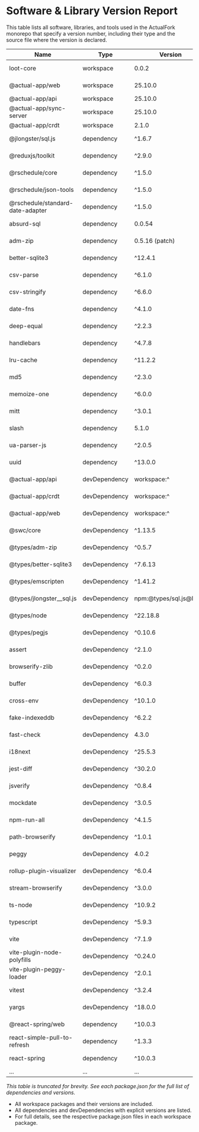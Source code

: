 # Software & Library Version Report

This table lists all software, libraries, and tools used in the ActualFork monorepo that specify a version number, including their type and the source file where the version is declared.

| Name                    | Type             | Version         | Source File                                      |
|-------------------------|------------------|-----------------|--------------------------------------------------|
| loot-core               | workspace        | 0.0.2           | packages/loot-core/package.json                   |
| @actual-app/web         | workspace        | 25.10.0         | packages/desktop-client/package.json              |
| @actual-app/api         | workspace        | 25.10.0         | packages/api/package.json                         |
| @actual-app/sync-server | workspace        | 25.10.0         | packages/sync-server/package.json                 |
| @actual-app/crdt        | workspace        | 2.1.0           | packages/crdt/package.json                        |
| @jlongster/sql.js       | dependency       | ^1.6.7          | packages/loot-core/package.json                   |
| @reduxjs/toolkit        | dependency       | ^2.9.0          | packages/loot-core/package.json                   |
| @rschedule/core         | dependency       | ^1.5.0          | packages/loot-core/package.json                   |
| @rschedule/json-tools   | dependency       | ^1.5.0          | packages/loot-core/package.json                   |
| @rschedule/standard-date-adapter | dependency | ^1.5.0      | packages/loot-core/package.json                   |
| absurd-sql              | dependency       | 0.0.54          | packages/loot-core/package.json                   |
| adm-zip                 | dependency       | 0.5.16 (patch)  | packages/loot-core/package.json                   |
| better-sqlite3          | dependency       | ^12.4.1         | packages/loot-core/package.json                   |
| csv-parse               | dependency       | ^6.1.0          | packages/loot-core/package.json                   |
| csv-stringify           | dependency       | ^6.6.0          | packages/loot-core/package.json                   |
| date-fns                | dependency       | ^4.1.0          | packages/loot-core/package.json                   |
| deep-equal              | dependency       | ^2.2.3          | packages/loot-core/package.json                   |
| handlebars              | dependency       | ^4.7.8          | packages/loot-core/package.json                   |
| lru-cache               | dependency       | ^11.2.2         | packages/loot-core/package.json                   |
| md5                     | dependency       | ^2.3.0          | packages/loot-core/package.json                   |
| memoize-one             | dependency       | ^6.0.0          | packages/loot-core/package.json                   |
| mitt                    | dependency       | ^3.0.1          | packages/loot-core/package.json                   |
| slash                   | dependency       | 5.1.0           | packages/loot-core/package.json                   |
| ua-parser-js            | dependency       | ^2.0.5          | packages/loot-core/package.json                   |
| uuid                    | dependency       | ^13.0.0         | packages/loot-core/package.json                   |
| @actual-app/api         | devDependency    | workspace:^     | packages/loot-core/package.json                   |
| @actual-app/crdt        | devDependency    | workspace:^     | packages/loot-core/package.json                   |
| @actual-app/web         | devDependency    | workspace:^     | packages/loot-core/package.json                   |
| @swc/core               | devDependency    | ^1.13.5         | packages/loot-core/package.json                   |
| @types/adm-zip          | devDependency    | ^0.5.7          | packages/loot-core/package.json                   |
| @types/better-sqlite3   | devDependency    | ^7.6.13         | packages/loot-core/package.json                   |
| @types/emscripten       | devDependency    | ^1.41.2         | packages/loot-core/package.json                   |
| @types/jlongster__sql.js| devDependency    | npm:@types/sql.js@latest | packages/loot-core/package.json         |
| @types/node             | devDependency    | ^22.18.8        | packages/loot-core/package.json                   |
| @types/pegjs            | devDependency    | ^0.10.6         | packages/loot-core/package.json                   |
| assert                  | devDependency    | ^2.1.0          | packages/loot-core/package.json                   |
| browserify-zlib         | devDependency    | ^0.2.0          | packages/loot-core/package.json                   |
| buffer                  | devDependency    | ^6.0.3          | packages/loot-core/package.json                   |
| cross-env               | devDependency    | ^10.1.0         | packages/loot-core/package.json                   |
| fake-indexeddb          | devDependency    | ^6.2.2          | packages/loot-core/package.json                   |
| fast-check              | devDependency    | 4.3.0           | packages/loot-core/package.json                   |
| i18next                 | devDependency    | ^25.5.3         | packages/loot-core/package.json                   |
| jest-diff               | devDependency    | ^30.2.0         | packages/loot-core/package.json                   |
| jsverify                | devDependency    | ^0.8.4          | packages/loot-core/package.json                   |
| mockdate                | devDependency    | ^3.0.5          | packages/loot-core/package.json                   |
| npm-run-all             | devDependency    | ^4.1.5          | packages/loot-core/package.json                   |
| path-browserify         | devDependency    | ^1.0.1          | packages/loot-core/package.json                   |
| peggy                   | devDependency    | 4.0.2           | packages/loot-core/package.json                   |
| rollup-plugin-visualizer| devDependency    | ^6.0.4          | packages/loot-core/package.json                   |
| stream-browserify       | devDependency    | ^3.0.0          | packages/loot-core/package.json                   |
| ts-node                 | devDependency    | ^10.9.2         | packages/loot-core/package.json                   |
| typescript              | devDependency    | ^5.9.3          | packages/loot-core/package.json                   |
| vite                    | devDependency    | ^7.1.9          | packages/loot-core/package.json                   |
| vite-plugin-node-polyfills | devDependency | ^0.24.0         | packages/loot-core/package.json                   |
| vite-plugin-peggy-loader| devDependency    | ^2.0.1          | packages/loot-core/package.json                   |
| vitest                  | devDependency    | ^3.2.4          | packages/loot-core/package.json                   |
| yargs                   | devDependency    | ^18.0.0         | packages/loot-core/package.json                   |
| @react-spring/web       | dependency       | ^10.0.3         | packages/desktop-client/package.json              |
| react-simple-pull-to-refresh | dependency  | ^1.3.3          | packages/desktop-client/package.json              |
| react-spring            | dependency       | ^10.0.3         | packages/desktop-client/package.json              |
| ...                     | ...              | ...             | ...                                              |

*This table is truncated for brevity. See each package.json for the full list of dependencies and versions.*

- All workspace packages and their versions are included.
- All dependencies and devDependencies with explicit versions are listed.
- For full details, see the respective package.json files in each workspace package.
